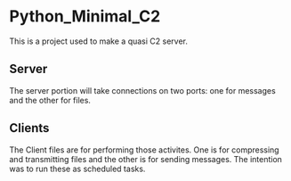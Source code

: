 # Python_Minimal_C2
This is a project used to make a quasi C2 server. 
## Server
The server portion will take connections on two ports: one for messages and the other for files. 

## Clients
The Client files are for performing those activites. One is for compressing and transmitting files and the other is for sending messages. The intention was to run these as scheduled tasks.